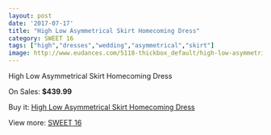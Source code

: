 ```yaml
---
layout: post
date: '2017-07-17'
title: "High Low Asymmetrical Skirt Homecoming Dress"
category: SWEET 16
tags: ["high","dresses","wedding","asymmetrical","skirt"]
image: http://www.eudances.com/5118-thickbox_default/high-low-asymmetrical-skirt-homecoming-dress.jpg
---
```

High Low Asymmetrical Skirt Homecoming Dress

On Sales: **$439.99**
<a href="https://www.eudances.com/en/sweet-16/1727-high-low-asymmetrical-skirt-homecoming-dress.html"><amp-img layout="responsive" width="600" height="600" src="//www.eudances.com/5118-thickbox_default/high-low-asymmetrical-skirt-homecoming-dress.jpg" alt="High Low Asymmetrical Skirt Homecoming Dress 0" /></a>
<a href="https://www.eudances.com/en/sweet-16/1727-high-low-asymmetrical-skirt-homecoming-dress.html"><amp-img layout="responsive" width="600" height="600" src="//www.eudances.com/5120-thickbox_default/high-low-asymmetrical-skirt-homecoming-dress.jpg" alt="High Low Asymmetrical Skirt Homecoming Dress 1" /></a>
<a href="https://www.eudances.com/en/sweet-16/1727-high-low-asymmetrical-skirt-homecoming-dress.html"><amp-img layout="responsive" width="600" height="600" src="//www.eudances.com/5119-thickbox_default/high-low-asymmetrical-skirt-homecoming-dress.jpg" alt="High Low Asymmetrical Skirt Homecoming Dress 2" /></a>

Buy it: [High Low Asymmetrical Skirt Homecoming Dress](https://www.eudances.com/en/sweet-16/1727-high-low-asymmetrical-skirt-homecoming-dress.html "High Low Asymmetrical Skirt Homecoming Dress")

View more: [SWEET 16](https://www.eudances.com/en/18-sweet-16 "SWEET 16")